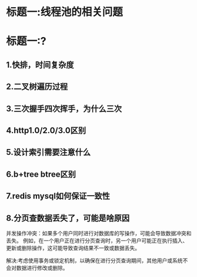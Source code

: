 # 标题一:线程池的相关问题

# 标题一:?

## 1.快排，时间复杂度

## 2.二叉树遍历过程

## 3.三次握手四次挥手，为什么三次

## 4.http1.0/2.0/3.0区别

## 5.设计索引需要注意什么

## 6.b+tree btree区别

## 7.redis mysql如何保证一致性

## 8.分页查数据丢失了，可能是啥原因

并发操作冲突：如果多个用户同时进行对数据库的写操作，可能会导致数据冲突和丢失。
例如，在一个用户正在进行分页查询时，另一个用户可能正在执行插入、更新或删除操作，这可能导致查询结果不一致或数据丢失。

解决:考虑使用事务或锁定机制，以确保在进行分页查询期间，其他用户或系统不会对数据进行修改或删除。
